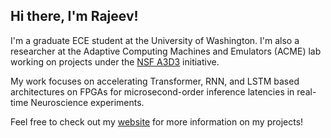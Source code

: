 ## Hi there, I'm Rajeev!

I'm a graduate ECE student at the University of Washington. I'm also a researcher at the Adaptive Computing Machines and Emulators (ACME) lab working on projects under the [NSF A3D3](https://a3d3.ai/) initiative. 

My work focuses on accelerating Transformer, RNN, and LSTM based architectures on FPGAs for microsecond-order inference latencies in real-time Neuroscience experiments. 

Feel free to check out my [website](https://rajeevbotadra.github.io/) for more information on my projects!

<!-- ### My interestes include:
- Machine Learning for Embedded Systems and Edge devices
- Computer vision on Edge devices (check out my Wildfire response drone project!)
- Coordinated Multi-agent RL -->

<!--
**RajeevBotadra/RajeevBotadra** is a ✨ _special_ ✨ repository because its `README.md` (this file) appears on your GitHub profile.

Here are some ideas to get you started:

- 🔭 I’m currently working on ...
- 🌱 I’m currently learning ...
- 👯 I’m looking to collaborate on ...
- 🤔 I’m looking for help with ...
- 💬 Ask me about ...
- 📫 How to reach me: ...
- 😄 Pronouns: ...
- ⚡ Fun fact: ...
-->


